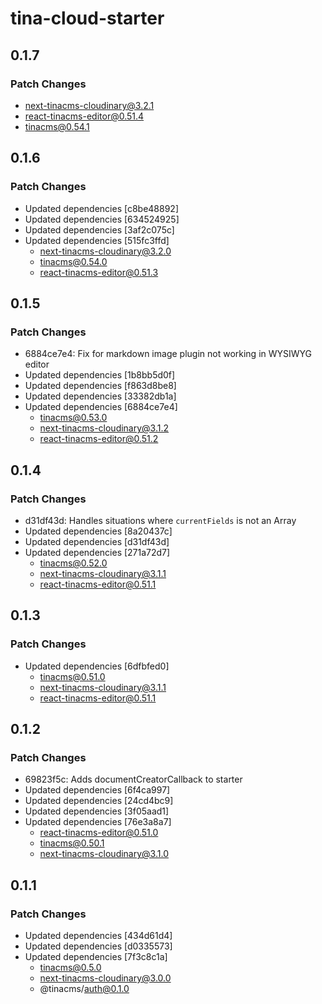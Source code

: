 # tina-cloud-starter

## 0.1.7

### Patch Changes

- next-tinacms-cloudinary@3.2.1
- react-tinacms-editor@0.51.4
- tinacms@0.54.1

## 0.1.6

### Patch Changes

- Updated dependencies [c8be48892]
- Updated dependencies [634524925]
- Updated dependencies [3af2c075c]
- Updated dependencies [515fc3ffd]
  - next-tinacms-cloudinary@3.2.0
  - tinacms@0.54.0
  - react-tinacms-editor@0.51.3

## 0.1.5

### Patch Changes

- 6884ce7e4: Fix for markdown image plugin not working in WYSIWYG editor
- Updated dependencies [1b8bb5d0f]
- Updated dependencies [f863d8be8]
- Updated dependencies [33382db1a]
- Updated dependencies [6884ce7e4]
  - tinacms@0.53.0
  - next-tinacms-cloudinary@3.1.2
  - react-tinacms-editor@0.51.2

## 0.1.4

### Patch Changes

- d31df43d: Handles situations where `currentFields` is not an Array
- Updated dependencies [8a20437c]
- Updated dependencies [d31df43d]
- Updated dependencies [271a72d7]
  - tinacms@0.52.0
  - next-tinacms-cloudinary@3.1.1
  - react-tinacms-editor@0.51.1

## 0.1.3

### Patch Changes

- Updated dependencies [6dfbfed0]
  - tinacms@0.51.0
  - next-tinacms-cloudinary@3.1.1
  - react-tinacms-editor@0.51.1

## 0.1.2

### Patch Changes

- 69823f5c: Adds documentCreatorCallback to starter
- Updated dependencies [6f4ca997]
- Updated dependencies [24cd4bc9]
- Updated dependencies [3f05aad1]
- Updated dependencies [76e3a8a7]
  - react-tinacms-editor@0.51.0
  - tinacms@0.50.1
  - next-tinacms-cloudinary@3.1.0

## 0.1.1

### Patch Changes

- Updated dependencies [434d61d4]
- Updated dependencies [d0335573]
- Updated dependencies [7f3c8c1a]
  - tinacms@0.5.0
  - next-tinacms-cloudinary@3.0.0
  - @tinacms/auth@0.1.0
